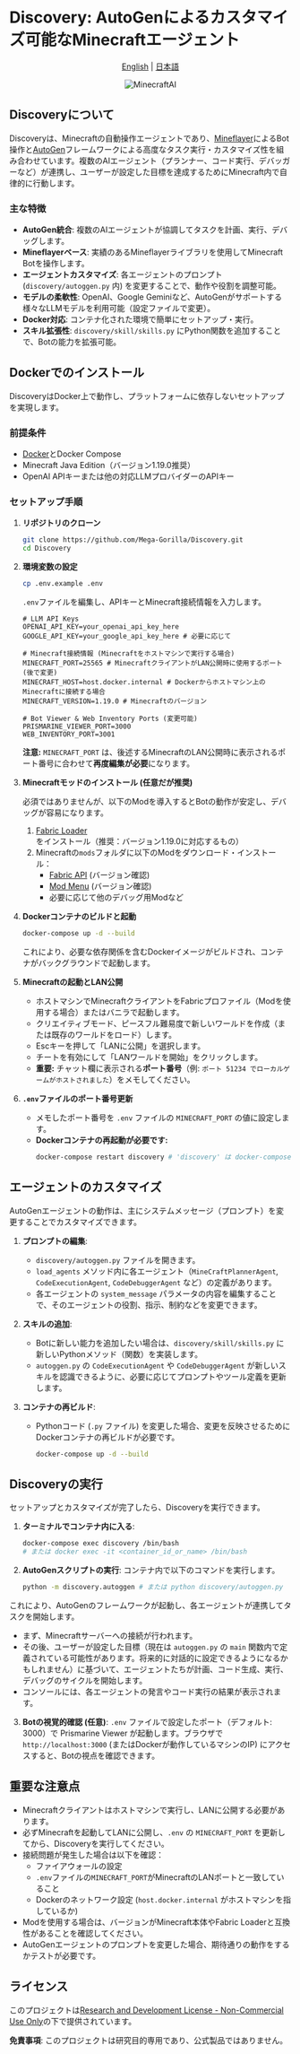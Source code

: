 # Discovery: AutoGenによるカスタマイズ可能なMinecraftエージェント
<div align="center">

[English](README.md) | [日本語](README-jp.md)

![MinecraftAI](https://github.com/Mega-Gorilla/Discovery/blob/main/images/MinecraftAI.png?raw=true)
</div>

## Discoveryについて

Discoveryは、Minecraftの自動操作エージェントであり、[Mineflayer](https://github.com/PrismarineJS/mineflayer)によるBot操作と[AutoGen](https://github.com/microsoft/autogen)フレームワークによる高度なタスク実行・カスタマイズ性を組み合わせています。複数のAIエージェント（プランナー、コード実行、デバッガーなど）が連携し、ユーザーが設定した目標を達成するためにMinecraft内で自律的に行動します。

### 主な特徴

- **AutoGen統合**: 複数のAIエージェントが協調してタスクを計画、実行、デバッグします。
- **Mineflayerベース**: 実績のあるMineflayerライブラリを使用してMinecraft Botを操作します。
- **エージェントカスタマイズ**: 各エージェントのプロンプト (`discovery/autoggen.py` 内) を変更することで、動作や役割を調整可能。
- **モデルの柔軟性**: OpenAI、Google Geminiなど、AutoGenがサポートする様々なLLMモデルを利用可能（設定ファイルで変更）。
- **Docker対応**: コンテナ化された環境で簡単にセットアップ・実行。
- **スキル拡張性**: `discovery/skill/skills.py` にPython関数を追加することで、Botの能力を拡張可能。

## Dockerでのインストール

DiscoveryはDocker上で動作し、プラットフォームに依存しないセットアップを実現します。

### 前提条件

- [Docker](https://www.docker.com/products/docker-desktop/)とDocker Compose
- Minecraft Java Edition（バージョン1.19.0推奨）
- OpenAI APIキーまたは他の対応LLMプロバイダーのAPIキー

### セットアップ手順

1.  **リポジトリのクローン**
    ```bash
    git clone https://github.com/Mega-Gorilla/Discovery.git
    cd Discovery
    ```

2.  **環境変数の設定**
    ```bash
    cp .env.example .env
    ```

    `.env`ファイルを編集し、APIキーとMinecraft接続情報を入力します。
    ```dotenv
    # LLM API Keys
    OPENAI_API_KEY=your_openai_api_key_here
    GOOGLE_API_KEY=your_google_api_key_here # 必要に応じて

    # Minecraft接続情報 (Minecraftをホストマシンで実行する場合)
    MINECRAFT_PORT=25565 # MinecraftクライアントがLAN公開時に使用するポート (後で変更)
    MINECRAFT_HOST=host.docker.internal # Dockerからホストマシン上のMinecraftに接続する場合
    MINECRAFT_VERSION=1.19.0 # Minecraftのバージョン

    # Bot Viewer & Web Inventory Ports (変更可能)
    PRISMARINE_VIEWER_PORT=3000
    WEB_INVENTORY_PORT=3001
    ```
    **注意:** `MINECRAFT_PORT` は、後述するMinecraftのLAN公開時に表示されるポート番号に合わせて**再度編集が必要**になります。

3.  **Minecraftモッドのインストール (任意だが推奨)**

    必須ではありませんが、以下のModを導入するとBotの動作が安定し、デバッグが容易になります。
    1.  [Fabric Loader](https://fabricmc.io/use/installer/)をインストール（推奨：バージョン1.19.0に対応するもの）
    2.  Minecraftの`mods`フォルダに以下のModをダウンロード・インストール：
        *   [Fabric API](https://modrinth.com/mod/fabric-api) (バージョン確認)
        *   [Mod Menu](https://modrinth.com/mod/modmenu) (バージョン確認)
        *   必要に応じて他のデバッグ用Modなど

4.  **Dockerコンテナのビルドと起動**
    ```bash
    docker-compose up -d --build
    ```
    これにより、必要な依存関係を含むDockerイメージがビルドされ、コンテナがバックグラウンドで起動します。

5.  **Minecraftの起動とLAN公開**
    - ホストマシンでMinecraftクライアントをFabricプロファイル（Modを使用する場合）またはバニラで起動します。
    - クリエイティブモード、ピースフル難易度で新しいワールドを作成（または既存のワールドをロード）します。
    - Escキーを押して「LANに公開」を選択します。
    - チートを有効にして「LANワールドを開始」をクリックします。
    - **重要:** チャット欄に表示される**ポート番号**（例: `ポート 51234 でローカルゲームがホストされました`）をメモしてください。

6.  **`.env`ファイルのポート番号更新**
    - メモしたポート番号を `.env` ファイルの `MINECRAFT_PORT` の値に設定します。
    - **Dockerコンテナの再起動が必要です:**
      ```bash
      docker-compose restart discovery # 'discovery' は docker-compose.yml で定義されたサービス名
      ```

## エージェントのカスタマイズ

AutoGenエージェントの動作は、主にシステムメッセージ（プロンプト）を変更することでカスタマイズできます。

1.  **プロンプトの編集**:
    - `discovery/autoggen.py` ファイルを開きます。
    - `load_agents` メソッド内に各エージェント（`MineCraftPlannerAgent`, `CodeExecutionAgent`, `CodeDebuggerAgent` など）の定義があります。
    - 各エージェントの `system_message` パラメータの内容を編集することで、そのエージェントの役割、指示、制約などを変更できます。

2.  **スキルの追加**:
    - Botに新しい能力を追加したい場合は、`discovery/skill/skills.py` に新しいPythonメソッド（関数）を実装します。
    - `autoggen.py` の `CodeExecutionAgent` や `CodeDebuggerAgent` が新しいスキルを認識できるように、必要に応じてプロンプトやツール定義を更新します。

3.  **コンテナの再ビルド**:
    - Pythonコード (`.py` ファイル) を変更した場合、変更を反映させるためにDockerコンテナの再ビルドが必要です。
      ```bash
      docker-compose up -d --build
      ```

## Discoveryの実行

セットアップとカスタマイズが完了したら、Discoveryを実行できます。

1.  **ターミナルでコンテナ内に入る**:
    ```bash
    docker-compose exec discovery /bin/bash
    # または docker exec -it <container_id_or_name> /bin/bash
    ```

2.  **AutoGenスクリプトの実行**:
    コンテナ内で以下のコマンドを実行します。
    ```bash
    python -m discovery.autoggen # または python discovery/autoggen.py
    ```

   これにより、AutoGenのフレームワークが起動し、各エージェントが連携してタスクを開始します。
   - まず、Minecraftサーバーへの接続が行われます。
   - その後、ユーザーが設定した目標（現在は `autoggen.py` の `main` 関数内で定義されている可能性があります。将来的に対話的に設定できるようになるかもしれません）に基づいて、エージェントたちが計画、コード生成、実行、デバッグのサイクルを開始します。
   - コンソールには、各エージェントの発言やコード実行の結果が表示されます。

3.  **Botの視覚的確認 (任意)**:
    `.env` ファイルで設定したポート（デフォルト: 3000）で Prismarine Viewer が起動します。ブラウザで `http://localhost:3000` (またはDockerが動作しているマシンのIP) にアクセスすると、Botの視点を確認できます。

## 重要な注意点

- Minecraftクライアントはホストマシンで実行し、LANに公開する必要があります。
- 必ずMinecraftを起動してLANに公開し、`.env` の `MINECRAFT_PORT` を更新してから、Discoveryを実行してください。
- 接続問題が発生した場合は以下を確認：
  - ファイアウォールの設定
  - `.env`ファイルの`MINECRAFT_PORT`がMinecraftのLANポートと一致していること
  - Dockerのネットワーク設定 (`host.docker.internal` がホストマシンを指しているか)
- Modを使用する場合は、バージョンがMinecraft本体やFabric Loaderと互換性があることを確認してください。
- AutoGenエージェントのプロンプトを変更した場合、期待通りの動作をするかテストが必要です。

## ライセンス

このプロジェクトは[Research and Development License - Non-Commercial Use Only](LICENSE)の下で提供されています。

**免責事項**: このプロジェクトは研究目的専用であり、公式製品ではありません。 